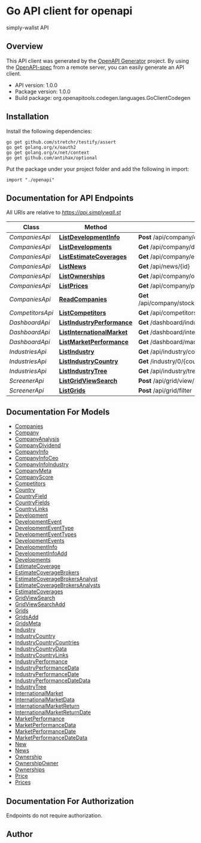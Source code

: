# Go API client for openapi

simply-wallst API

## Overview
This API client was generated by the [OpenAPI Generator](https://openapi-generator.tech) project.  By using the [OpenAPI-spec](https://www.openapis.org/) from a remote server, you can easily generate an API client.

- API version: 1.0.0
- Package version: 1.0.0
- Build package: org.openapitools.codegen.languages.GoClientCodegen

## Installation

Install the following dependencies:

```shell
go get github.com/stretchr/testify/assert
go get golang.org/x/oauth2
go get golang.org/x/net/context
go get github.com/antihax/optional
```

Put the package under your project folder and add the following in import:

```golang
import "./openapi"
```

## Documentation for API Endpoints

All URIs are relative to *https://api.simplywall.st*

Class | Method | HTTP request | Description
------------ | ------------- | ------------- | -------------
*CompaniesApi* | [**ListDevelopmentInfo**](docs/CompaniesApi.md#listdevelopmentinfo) | **Post** /api/company/developments/info | 
*CompaniesApi* | [**ListDevelopments**](docs/CompaniesApi.md#listdevelopments) | **Get** /api/company/developments/{id} | 
*CompaniesApi* | [**ListEstimateCoverages**](docs/CompaniesApi.md#listestimatecoverages) | **Get** /api/company/estimates/coverage/{id} | 
*CompaniesApi* | [**ListNews**](docs/CompaniesApi.md#listnews) | **Get** /api/news/{id} | 
*CompaniesApi* | [**ListOwnerships**](docs/CompaniesApi.md#listownerships) | **Get** /api/company/ownership/shareholders/{id} | 
*CompaniesApi* | [**ListPrices**](docs/CompaniesApi.md#listprices) | **Get** /api/company/price/{id} | 
*CompaniesApi* | [**ReadCompanies**](docs/CompaniesApi.md#readcompanies) | **Get** /api/company/stocks/{exchange}/{sector}/{ticker}/{company} | 
*CompetitorsApi* | [**ListCompetitors**](docs/CompetitorsApi.md#listcompetitors) | **Get** /api/competitors/{id} | 
*DashboardApi* | [**ListIndustryPerformance**](docs/DashboardApi.md#listindustryperformance) | **Get** /dashboard/industry-performance/{country} | 
*DashboardApi* | [**ListInternationalMarket**](docs/DashboardApi.md#listinternationalmarket) | **Get** /dashboard/international-markets | 
*DashboardApi* | [**ListMarketPerformance**](docs/DashboardApi.md#listmarketperformance) | **Get** /dashboard/market-performance/{country} | 
*IndustriesApi* | [**ListIndustry**](docs/IndustriesApi.md#listindustry) | **Get** /api/industry/company/{id} | 
*IndustriesApi* | [**ListIndustryCountry**](docs/IndustriesApi.md#listindustrycountry) | **Get** /industry/0/{country} | 
*IndustriesApi* | [**ListIndustryTree**](docs/IndustriesApi.md#listindustrytree) | **Get** /api/industry/tree | 
*ScreenerApi* | [**ListGridViewSearch**](docs/ScreenerApi.md#listgridviewsearch) | **Post** /api/grid/view/search | 
*ScreenerApi* | [**ListGrids**](docs/ScreenerApi.md#listgrids) | **Post** /api/grid/filter | 


## Documentation For Models

 - [Companies](docs/Companies.md)
 - [Company](docs/Company.md)
 - [CompanyAnalysis](docs/CompanyAnalysis.md)
 - [CompanyDividend](docs/CompanyDividend.md)
 - [CompanyInfo](docs/CompanyInfo.md)
 - [CompanyInfoCeo](docs/CompanyInfoCeo.md)
 - [CompanyInfoIndustry](docs/CompanyInfoIndustry.md)
 - [CompanyMeta](docs/CompanyMeta.md)
 - [CompanyScore](docs/CompanyScore.md)
 - [Competitors](docs/Competitors.md)
 - [Country](docs/Country.md)
 - [CountryField](docs/CountryField.md)
 - [CountryFields](docs/CountryFields.md)
 - [CountryLinks](docs/CountryLinks.md)
 - [Development](docs/Development.md)
 - [DevelopmentEvent](docs/DevelopmentEvent.md)
 - [DevelopmentEventType](docs/DevelopmentEventType.md)
 - [DevelopmentEventTypes](docs/DevelopmentEventTypes.md)
 - [DevelopmentEvents](docs/DevelopmentEvents.md)
 - [DevelopmentInfo](docs/DevelopmentInfo.md)
 - [DevelopmentInfoAdd](docs/DevelopmentInfoAdd.md)
 - [Developments](docs/Developments.md)
 - [EstimateCoverage](docs/EstimateCoverage.md)
 - [EstimateCoverageBrokers](docs/EstimateCoverageBrokers.md)
 - [EstimateCoverageBrokersAnalyst](docs/EstimateCoverageBrokersAnalyst.md)
 - [EstimateCoverageBrokersAnalysts](docs/EstimateCoverageBrokersAnalysts.md)
 - [EstimateCoverages](docs/EstimateCoverages.md)
 - [GridViewSearch](docs/GridViewSearch.md)
 - [GridViewSearchAdd](docs/GridViewSearchAdd.md)
 - [Grids](docs/Grids.md)
 - [GridsAdd](docs/GridsAdd.md)
 - [GridsMeta](docs/GridsMeta.md)
 - [Industry](docs/Industry.md)
 - [IndustryCountry](docs/IndustryCountry.md)
 - [IndustryCountryCountries](docs/IndustryCountryCountries.md)
 - [IndustryCountryData](docs/IndustryCountryData.md)
 - [IndustryCountryLinks](docs/IndustryCountryLinks.md)
 - [IndustryPerformance](docs/IndustryPerformance.md)
 - [IndustryPerformanceData](docs/IndustryPerformanceData.md)
 - [IndustryPerformanceDate](docs/IndustryPerformanceDate.md)
 - [IndustryPerformanceDateData](docs/IndustryPerformanceDateData.md)
 - [IndustryTree](docs/IndustryTree.md)
 - [InternationalMarket](docs/InternationalMarket.md)
 - [InternationalMarketData](docs/InternationalMarketData.md)
 - [InternationalMarketReturn](docs/InternationalMarketReturn.md)
 - [InternationalMarketReturnDate](docs/InternationalMarketReturnDate.md)
 - [MarketPerformance](docs/MarketPerformance.md)
 - [MarketPerformanceData](docs/MarketPerformanceData.md)
 - [MarketPerformanceDate](docs/MarketPerformanceDate.md)
 - [MarketPerformanceDateData](docs/MarketPerformanceDateData.md)
 - [New](docs/New.md)
 - [News](docs/News.md)
 - [Ownership](docs/Ownership.md)
 - [OwnershipOwner](docs/OwnershipOwner.md)
 - [Ownerships](docs/Ownerships.md)
 - [Price](docs/Price.md)
 - [Prices](docs/Prices.md)


## Documentation For Authorization

 Endpoints do not require authorization.



## Author



